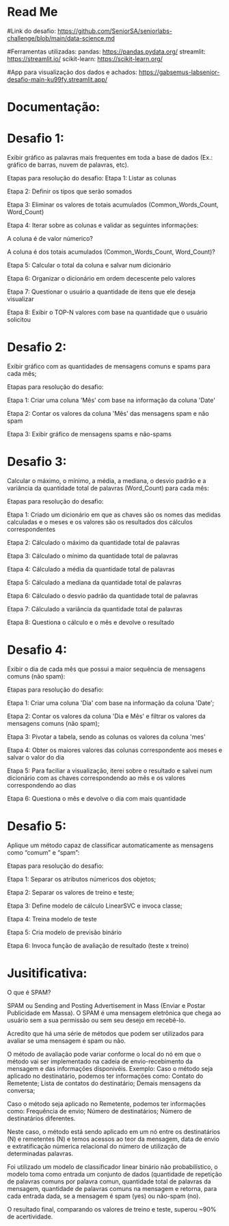 # Read Me

#Link do desafio: https://github.com/SeniorSA/seniorlabs-challenge/blob/main/data-science.md

#Ferramentas utilizadas: 
  pandas: https://pandas.pydata.org/
  streamlit: https://streamlit.io/
  scikit-learn: https://scikit-learn.org/

#App para visualização dos dados e achados: 
  https://gabsemus-labsenior-desafio-main-ku99fy.streamlit.app/
  
# Documentação:

#  Desafio 1:
Exibir gráfico as palavras mais frequentes em toda a base de dados (Ex.: gráfico de barras, nuvem de palavras, etc).
 
Etapas para resolução do desafio:
  Etapa 1: Listar as colunas
  
  Etapa 2: Definir os tipos que serão somados
  
  Etapa 3: Eliminar os valores de totais acumulados (Common_Words_Count, Word_Count)
  
  Etapa 4: Iterar sobre as colunas e validar as seguintes informações:
  
  A coluna é de valor númerico?
  
  A coluna é dos totais acumulados (Common_Words_Count, Word_Count)?
  
  Etapa 5: Calcular o total da coluna e salvar num dicionário
  
  Etapa 6: Organizar o dicionário em ordem decescente pelo valores
  
  Etapa 7: Questionar o usuário a quantidade de itens que ele deseja visualizar
  
  Etapa 8: Exibir o TOP-N valores com base na quantidade que o usuário solicitou
  
#  Desafio 2:
Exibir gráfico com as quantidades de mensagens comuns e spams para cada mês;
 
Etapas para resolução do desafio:
  
  Etapa 1: Criar uma coluna 'Mês' com base na informação da coluna 'Date'
  
  Etapa 2: Contar os valores da coluna 'Mês' das mensagens spam e não spam
  
  Etapa 3: Exibir gráfico de mensagens spams e não-spams
  
#  Desafio 3:
Calcular o máximo, o mínimo, a média, a mediana, o desvio padrão e a variância da quantidade total de palavras (Word_Count) para cada mês:
 
Etapas para resolução do desafio:
  
  Etapa 1: Criado um dicionário em que as chaves são os nomes das medidas calculadas e o meses e os valores são os resultados dos cálculos correspondentes
  
  Etapa 2: Cálculado o máximo da quantidade total de palavras
  
  Etapa 3: Cálculado o mínimo da quantidade total de palavras
  
  Etapa 4: Cálculado a média da quantidade total de palavras
  
  Etapa 5: Cálculado a mediana da quantidade total de palavras
  
  Etapa 6: Cálculado o desvio padrão da quantidade total de palavras
  
  Etapa 7: Cálculado a variância da quantidade total de palavras
  
  Etapa 8: Questiona o cálculo e o mês e devolve o resultado
  
#  Desafio 4:
Exibir o dia de cada mês que possui a maior sequência de mensagens comuns (não spam):
 
Etapas para resolução do desafio:
  
  Etapa 1: Criar uma coluna 'Dia' com base na informação da coluna 'Date';
  
  Etapa 2: Contar os valores da coluna 'Dia e Mês' e filtrar os valores da mensagens comuns (não spam);
  
  Etapa 3: Pivotar a tabela, sendo as colunas os valores da coluna 'mes'
  
  Etapa 4: Obter os maiores valores das colunas correspondente aos meses e salvar o valor do dia
  
  Etapa 5: Para faciliar a visualização, iterei sobre o resultado e salvei num dicionário com as chaves correspondendo ao mês e os valores correspondendo ao dias
  
  Etapa 6: Questiona o mês e devolve o dia com mais quantidade

#  Desafio 5:
Aplique um método capaz de classificar automaticamente as mensagens como “comum” e “spam”:
 
Etapas para resolução do desafio:
  
  Etapa 1: Separar os atributos númericos dos objetos;
  
  Etapa 2: Separar os valores de treino e teste;
  
  Etapa 3: Define modelo de cálculo LinearSVC e invoca classe;
  
  Etapa 4: Treina modelo de teste
  
  Etapa 5: Cria modelo de previsão binário
  
  Etapa 6: Invoca função de avaliação de resultado (teste x treino)

# Jusitificativa:

O que é SPAM?

SPAM ou Sending and Posting Advertisement in Mass (Enviar e Postar Publicidade em Massa).
O SPAM é uma mensagem eletrônica que chega ao usuário sem a sua permissão ou sem seu desejo em recebê-lo.

Acredito que há uma série de métodos que podem ser utilizados para avaliar se uma mensagem é spam ou não.

O método de avaliação pode variar conforme o local do nó em que o método vai ser implementado na cadeia de envio-recebimento da mensagem e das informações disponivéis.
Exemplo:
  Caso o método seja aplicado no destinatário, podemos ter informações como:
    Contato do Remetente;
    Lista de contatos do destinatário;
    Demais mensagens da conversa;

Caso o método seja aplicado no Remetente, podemos ter informações como:
    Frequência de envio;
    Número de destinatários;
    Número de destinatários diferentes.
    
Neste caso, o método está sendo aplicado em um nó entre os destinatários (N) e remetentes (N) e temos acessos ao teor da mensagem, data de envio e extratificação númerica relacional do número de utilização de determinadas palavras.

Foi utilizado um modelo de classificador linear binário não probabilístico, o modelo toma como entrada um conjunto de dados (quantidade de repetição de palavras comuns por palavra comun, quantidade total de palavras da mensagem, quantidade de palavras comuns na mensagem e retorna, para cada entrada dada, se a mensagem é spam (yes) ou não-spam (no).

O resultado final, comparando os valores de treino e teste, superou ~90% de acertividade.
